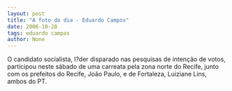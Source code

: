 ```yaml
---
layout: post
title: "A foto do dia - Eduardo Campos"
date: 2006-10-28
tags: eduardo campos
author: None
---
```

O candidato socialista, l?der disparado nas pesquisas de intenção de votos, participou neste sábado de uma carreata pela zona norte do Recife, junto com os prefeitos do Recife, João Paulo, e de Fortaleza, Luiziane Lins, ambos do PT. 